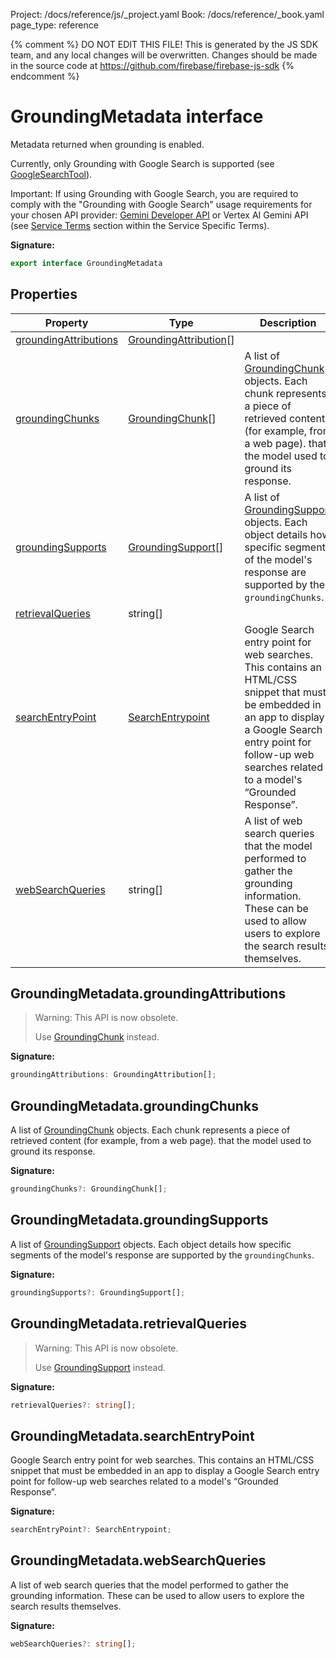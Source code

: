 Project: /docs/reference/js/_project.yaml
Book: /docs/reference/_book.yaml
page_type: reference

{% comment %}
DO NOT EDIT THIS FILE!
This is generated by the JS SDK team, and any local changes will be
overwritten. Changes should be made in the source code at
https://github.com/firebase/firebase-js-sdk
{% endcomment %}

# GroundingMetadata interface
Metadata returned when grounding is enabled.

Currently, only Grounding with Google Search is supported (see [GoogleSearchTool](./ai.googlesearchtool.md#googlesearchtool_interface)<!-- -->).

Important: If using Grounding with Google Search, you are required to comply with the "Grounding with Google Search" usage requirements for your chosen API provider: [Gemini Developer API](https://ai.google.dev/gemini-api/terms#grounding-with-google-search) or Vertex AI Gemini API (see [Service Terms](https://cloud.google.com/terms/service-terms) section within the Service Specific Terms).

<b>Signature:</b>

```typescript
export interface GroundingMetadata 
```

## Properties

|  Property | Type | Description |
|  --- | --- | --- |
|  [groundingAttributions](./ai.groundingmetadata.md#groundingmetadatagroundingattributions) | [GroundingAttribution](./ai.groundingattribution.md#groundingattribution_interface)<!-- -->\[\] |  |
|  [groundingChunks](./ai.groundingmetadata.md#groundingmetadatagroundingchunks) | [GroundingChunk](./ai.groundingchunk.md#groundingchunk_interface)<!-- -->\[\] | A list of [GroundingChunk](./ai.groundingchunk.md#groundingchunk_interface) objects. Each chunk represents a piece of retrieved content (for example, from a web page). that the model used to ground its response. |
|  [groundingSupports](./ai.groundingmetadata.md#groundingmetadatagroundingsupports) | [GroundingSupport](./ai.groundingsupport.md#groundingsupport_interface)<!-- -->\[\] | A list of [GroundingSupport](./ai.groundingsupport.md#groundingsupport_interface) objects. Each object details how specific segments of the model's response are supported by the <code>groundingChunks</code>. |
|  [retrievalQueries](./ai.groundingmetadata.md#groundingmetadataretrievalqueries) | string\[\] |  |
|  [searchEntryPoint](./ai.groundingmetadata.md#groundingmetadatasearchentrypoint) | [SearchEntrypoint](./ai.searchentrypoint.md#searchentrypoint_interface) | Google Search entry point for web searches. This contains an HTML/CSS snippet that must be embedded in an app to display a Google Search entry point for follow-up web searches related to a model's “Grounded Response”. |
|  [webSearchQueries](./ai.groundingmetadata.md#groundingmetadatawebsearchqueries) | string\[\] | A list of web search queries that the model performed to gather the grounding information. These can be used to allow users to explore the search results themselves. |

## GroundingMetadata.groundingAttributions

> Warning: This API is now obsolete.
> 
> Use [GroundingChunk](./ai.groundingchunk.md#groundingchunk_interface) instead.
> 

<b>Signature:</b>

```typescript
groundingAttributions: GroundingAttribution[];
```

## GroundingMetadata.groundingChunks

A list of [GroundingChunk](./ai.groundingchunk.md#groundingchunk_interface) objects. Each chunk represents a piece of retrieved content (for example, from a web page). that the model used to ground its response.

<b>Signature:</b>

```typescript
groundingChunks?: GroundingChunk[];
```

## GroundingMetadata.groundingSupports

A list of [GroundingSupport](./ai.groundingsupport.md#groundingsupport_interface) objects. Each object details how specific segments of the model's response are supported by the `groundingChunks`<!-- -->.

<b>Signature:</b>

```typescript
groundingSupports?: GroundingSupport[];
```

## GroundingMetadata.retrievalQueries

> Warning: This API is now obsolete.
> 
> Use [GroundingSupport](./ai.groundingsupport.md#groundingsupport_interface) instead.
> 

<b>Signature:</b>

```typescript
retrievalQueries?: string[];
```

## GroundingMetadata.searchEntryPoint

Google Search entry point for web searches. This contains an HTML/CSS snippet that must be embedded in an app to display a Google Search entry point for follow-up web searches related to a model's “Grounded Response”.

<b>Signature:</b>

```typescript
searchEntryPoint?: SearchEntrypoint;
```

## GroundingMetadata.webSearchQueries

A list of web search queries that the model performed to gather the grounding information. These can be used to allow users to explore the search results themselves.

<b>Signature:</b>

```typescript
webSearchQueries?: string[];
```
